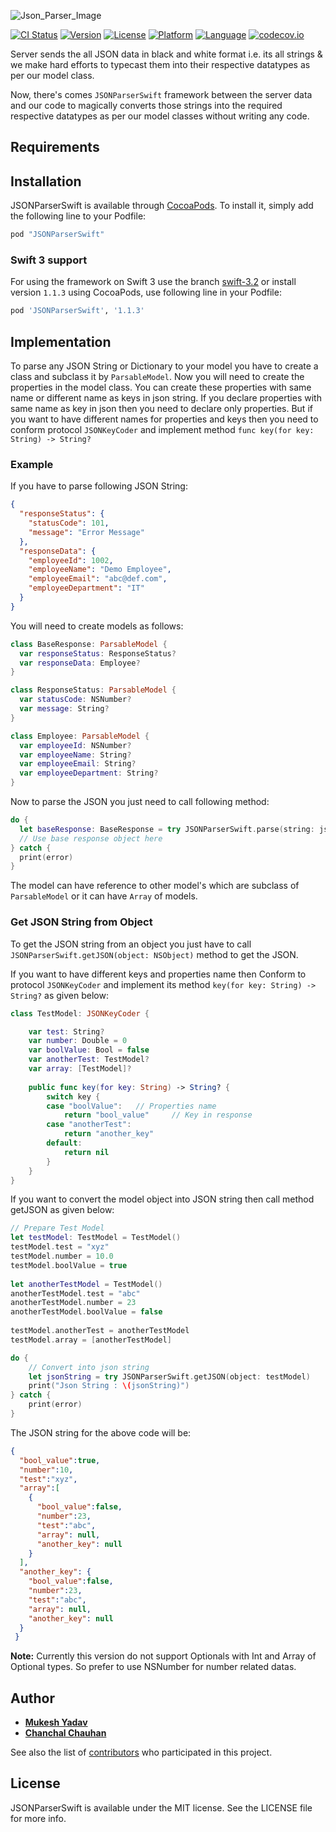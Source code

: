 ![Json_Parser_Image](json_parser.png)

[![CI Status](http://img.shields.io/travis/mukeshydv/JSONParserSwift.svg?style=flat)](https://travis-ci.org/mukeshydv/JSONParserSwift)
[![Version](https://img.shields.io/cocoapods/v/JSONParserSwift.svg?style=flat)](http://cocoadocs.org/docsets/JSONParserSwift)
[![License](https://img.shields.io/badge/license-MIT-blue.svg?style=flat)](http://mit-license.org)
[![Platform](https://img.shields.io/cocoapods/p/JSONParserSwift.svg?style=flat)](http://cocoadocs.org/docsets/JSONParserSwift)
[![Language](https://img.shields.io/badge/swift-4.0-orange.svg)](https://developer.apple.com/swift)
[![codecov.io](https://codecov.io/gh/mukeshydv/JSONParserSwift/branch/master/graphs/badge.svg)](https://codecov.io/gh/mukeshydv/JSONParserSwift/branch/master)

Server sends the all JSON data in black and white format i.e. its all strings & we make hard efforts to typecast them into their respective datatypes as per our model class.

Now, there's comes `JSONParserSwift` framework between the server data and our code to magically converts those strings into the required respective datatypes as per our model classes without writing any code.

## Requirements

## Installation

JSONParserSwift is available through [CocoaPods](http://cocoapods.org). To install
it, simply add the following line to your Podfile:

```ruby
pod "JSONParserSwift"
```
### Swift 3 support
For using the framework on Swift 3 use the branch [swift-3.2](https://github.com/mukeshydv/JSONParserSwift/tree/swift-3.2) or install version `1.1.3` using CocoaPods, use following line in your Podfile:

```ruby
pod 'JSONParserSwift', '1.1.3'
```

## Implementation

To parse any JSON String or Dictionary to your model you have to create a class and subclass it by `ParsableModel`. Now you will need to create the properties in the model class. You can create these properties with same name or different name as keys in json string. If you declare properties with same name as key in json then you need to declare only properties. But if you want to have different names for properties and keys then you need to conform protocol `JSONKeyCoder` and implement method 
`func key(for key: String) -> String?`

### Example

If you have to parse following JSON String:
```json
{
  "responseStatus": {
    "statusCode": 101,
    "message": "Error Message"
  },
  "responseData": {
    "employeeId": 1002,
    "employeeName": "Demo Employee",
    "employeeEmail": "abc@def.com",
    "employeeDepartment": "IT"
  }
}
```
You will need to create models as follows:

```swift
class BaseResponse: ParsableModel {
  var responseStatus: ResponseStatus?
  var responseData: Employee?
}

class ResponseStatus: ParsableModel {
  var statusCode: NSNumber?
  var message: String?
}

class Employee: ParsableModel {
  var employeeId: NSNumber?
  var employeeName: String?
  var employeeEmail: String?
  var employeeDepartment: String?
}
```

Now to parse the JSON you just need to call following method:

```swift
do {
  let baseResponse: BaseResponse = try JSONParserSwift.parse(string: jsonString)
  // Use base response object here
} catch {
  print(error)
}
```
The model can have reference to other model's which are subclass of `ParsableModel` or it can have `Array` of models.

### Get JSON String from Object

To get the JSON string from an object you just have to call `JSONParserSwift.getJSON(object: NSObject)` method to get the JSON.

If you want to have different keys and properties name then Conform to protocol `JSONKeyCoder` and implement its method `key(for key: String) -> String?` as given below:

```swift
class TestModel: JSONKeyCoder {

    var test: String?
    var number: Double = 0
    var boolValue: Bool = false
    var anotherTest: TestModel?
    var array: [TestModel]?
    
    public func key(for key: String) -> String? {
        switch key {
        case "boolValue":   // Properties name
            return "bool_value"     // Key in response
        case "anotherTest":
            return "another_key"
        default:
            return nil
        }
    }
}
```

If you want to convert the model object into JSON string then call method getJSON as given below:

```swift
// Prepare Test Model
let testModel: TestModel = TestModel()
testModel.test = "xyz"
testModel.number = 10.0
testModel.boolValue = true
    
let anotherTestModel = TestModel()
anotherTestModel.test = "abc"
anotherTestModel.number = 23
anotherTestModel.boolValue = false
    
testModel.anotherTest = anotherTestModel
testModel.array = [anotherTestModel]

do {
    // Convert into json string
    let jsonString = try JSONParserSwift.getJSON(object: testModel)
    print("Json String : \(jsonString)")
} catch {
    print(error)
}
```

The JSON string for the above code will be:

```json
{
  "bool_value":true,
  "number":10,
  "test":"xyz",
  "array":[
    {
      "bool_value":false,
      "number":23,
      "test":"abc",
      "array": null,
      "another_key": null
    }
  ],
  "another_key": {
    "bool_value":false,
    "number":23,
    "test":"abc",
    "array": null,
    "another_key": null
  }
 }
```

**Note:** Currently this version do not support Optionals with Int and Array of Optional types. So prefer to use NSNumber for number related datas.

## Author

* [**Mukesh Yadav**](https://github.com/mukeshydv)
* [**Chanchal Chauhan**](https://github.com/chanchalchauhan)

See also the list of [contributors](https://github.com/mukeshydv/JSONParserSwift/graphs/contributors) who participated in this project.

## License

JSONParserSwift is available under the MIT license. See the LICENSE file for more info.
